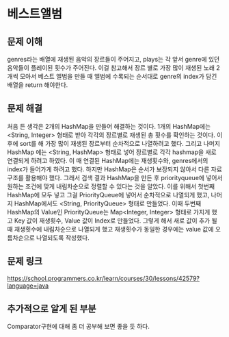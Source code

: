 # 베스트앨범

## 문제 이해
genres라는 배열에 재생된 음악의 장르들이 주어지고, plays는 각 앞서 genre에 있던 음악들이 플레이된 횟수가 주어진다.
이걸 참고해서 장르 별로 가장 많이 재생된 노래 2개씩 모아서 베스트 앨범을 만들 때 앨범에 수록되는 순서대로 genre의 index가 담긴 배열을
return 해야한다.

## 문제 해결
처음 든 생각은 2개의 HashMap을 만들어 해결하는 것이다. 1개의 HashMap에는 <String, Integer> 형태로 받아 각각의
장르별로 재생된 총 횟수를 확인하는 것이다. 이후에 sort를 해 가장 많이 재생된 장르부터 순차적으로 나열하려고 했다.
그리고 나머지 HashMap 에는 <String, HashMap> 형태로 넣어 장르별로 각각 hashmap을 새로 연결되게 하려고 하였다.
이 때 연결된 HashMap에는 재생횟수와, genres에서의 index가 들어가게 하려고 했다.
하지만 HashMap은 순서가 보장되지 않아서 다른 자료구조를 활용해야 했다. 그래서 검색 결과 HashMap을 만든 후 priorityqueue에 
넣어서 원하는 조건에 맞게 내림차순으로 정렬할 수 있다는 것을 알았다.
이를 위해서 첫번째 HashMap에 모두 넣고 그걸 PriorityQueue에 넣어서 순차적으로 나열되게 했고,
나머지 HashMap에서도 <String, PriorityQueue> 형태로 만들었다.
이때 두번째 HashMap의 Value인 PriorityQueue는 Map<Integer, Integer> 형태로 가지게 했고 Key 값이 재생횟수, Value 값이
Index로 만들었다. 그렇게 해서 새로 값이 추가 될때 재생횟수에 내림차순으로 나열되게 했고 재생횟수가 동일한 경우에는 value 값에 
오름차순으로 나열되도록 작성했다.


## 문제 링크
https://school.programmers.co.kr/learn/courses/30/lessons/42579?language=java

## 추가적으로 알게 된 부분
Comparator구현에 대해 좀 더 공부해 보면 좋을 듯 하다.